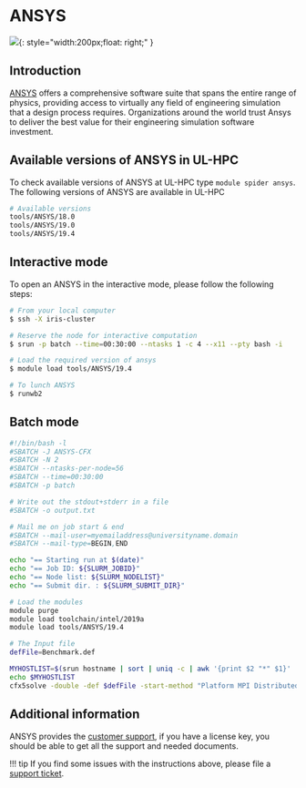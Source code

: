 # ANSYS

![](https://upload.wikimedia.org/wikipedia/commons/thumb/e/e5/ANSYS_logo.png/320px-ANSYS_logo.png){: style="width:200px;float: right;" }
## Introduction
[ANSYS](https://www.ansys.com/) offers a comprehensive software suite that spans
the entire range of physics, providing access to virtually any
field of engineering simulation that a design process requires.
Organizations around the world trust Ansys to deliver the best value for
their engineering simulation software investment.


## Available versions of ANSYS in UL-HPC
To check available versions of ANSYS at UL-HPC type `module spider ansys`.
The following versions of ANSYS are available in UL-HPC
```bash
# Available versions 
tools/ANSYS/18.0
tools/ANSYS/19.0
tools/ANSYS/19.4
```

## Interactive mode
To open an ANSYS in the interactive mode, please follow the following steps:
```bash
# From your local computer
$ ssh -X iris-cluster

# Reserve the node for interactive computation
$ srun -p batch --time=00:30:00 --ntasks 1 -c 4 --x11 --pty bash -i

# Load the required version of ansys
$ module load tools/ANSYS/19.4

# To lunch ANSYS
$ runwb2
```

## Batch mode

```bash
#!/bin/bash -l
#SBATCH -J ANSYS-CFX
#SBATCH -N 2
#SBATCH --ntasks-per-node=56
#SBATCH --time=00:30:00
#SBATCH -p batch

# Write out the stdout+stderr in a file
#SBATCH -o output.txt

# Mail me on job start & end
#SBATCH --mail-user=myemailaddress@universityname.domain
#SBATCH --mail-type=BEGIN,END

echo "== Starting run at $(date)"
echo "== Job ID: ${SLURM_JOBID}"
echo "== Node list: ${SLURM_NODELIST}"
echo "== Submit dir. : ${SLURM_SUBMIT_DIR}"

# Load the modules
module purge
module load toolchain/intel/2019a
module load tools/ANSYS/19.4

# The Input file
defFile=Benchmark.def

MYHOSTLIST=$(srun hostname | sort | uniq -c | awk '{print $2 "*" $1}' | paste -sd, -)
echo $MYHOSTLIST
cfx5solve -double -def $defFile -start-method "Platform MPI Distributed Parallel" -par-dist $MYHOSTLIST
```

## Additional information
ANSYS provides the [customer support](https://support.ansys.com),
if you have a license key, you should be able to get all
the support and needed documents.

!!! tip
    If you find some issues with the instructions above,
    please file a [support ticket](https://hpc.uni.lu/support).
